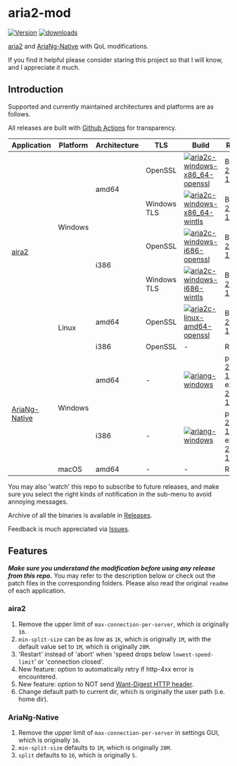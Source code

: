 # aria2-mod
[![Version](https://img.shields.io/github/v/release/Elypha/aria2-mod)](https://github.com/Elypha/aria2-mod/releases)
[![downloads](https://img.shields.io/github/downloads/Elypha/aria2-mod/total)](https://github.com/Elypha/aria2-mod/releases)

[aria2](https://github.com/aria2/aria2) and [AriaNg-Native](https://github.com/mayswind/AriaNg-Native) with QoL modifications.

If you find it helpful please consider staring this project so that I will know, and I appreciate it much.

## Introduction

Supported and currently maintained architectures and platforms are as follows.

All releases are built with [Github Actions](https://github.com/Elypha/aria2-mod/actions) for transparency.

<table>
    <thead>
        <tr>
            <th>Application</th>
            <th>Platform</th>
            <th>Architecture</th>
            <th>TLS</th>
            <th>Build</th>
            <th>Release</th>
        </tr>
    </thead>
    <tbody>
        <tr>
            <td rowspan=6><a href="https://github.com/aria2/aria2">aira2</a></td>
            <td rowspan=4>Windows</td>
            <td rowspan=2>amd64</td>
            <td>OpenSSL</td>
            <td><a href="https://github.com/Elypha/aria2-mod/actions/workflows/aria2c-windows-x86_64-openssl.yml"><img src="https://github.com/Elypha/aria2-mod/actions/workflows/aria2c-windows-x86_64-openssl.yml/badge.svg" alt="aria2c-windows-x86_64-openssl" style="max-width: 100%;"></a></td>
            <td>Binary: <a href="https://github.com/Elypha/aria2-mod/releases/download/2023-12-25/aria2c-windows-x86_64-openssl.zip">2023-12-25</a></td>
        </tr>
        <tr>
            <td>Windows TLS</td>
            <td><a href="https://github.com/Elypha/aria2-mod/actions/workflows/aria2c-windows-x86_64-wintls.yml"><img src="https://github.com/Elypha/aria2-mod/actions/workflows/aria2c-windows-x86_64-wintls.yml/badge.svg" alt="aria2c-windows-x86_64-wintls" style="max-width: 100%;"></a></td>
            <td>Binary: <a href="https://github.com/Elypha/aria2-mod/releases/download/2023-12-25/aria2c-windows-x86_64-wintls.zip">2023-12-25</a></td>
        </tr>
        <tr>
            <td rowspan=2>i386</td>
            <td>OpenSSL</td>
            <td><a href="https://github.com/Elypha/aria2-mod/actions/workflows/aria2c-windows-i686-openssl.yml"><img src="https://github.com/Elypha/aria2-mod/actions/workflows/aria2c-windows-i686-openssl.yml/badge.svg" alt="aria2c-windows-i686-openssl" style="max-width: 100%;"></a></td>
            <td>Binary: <a href="https://github.com/Elypha/aria2-mod/releases/download/2023-12-25/aria2c-i686-x86_64-openssl.zip">2023-12-25</a></td>
        </tr>
        <tr>
            <td>Windows TLS</td>
            <td><a href="https://github.com/Elypha/aria2-mod/actions/workflows/aria2c-windows-i686-wintls.yml"><img src="https://github.com/Elypha/aria2-mod/actions/workflows/aria2c-windows-i686-wintls.yml/badge.svg" alt="aria2c-windows-i686-wintls" style="max-width: 100%;"></a></td>
            <td>Binary: <a href="https://github.com/Elypha/aria2-mod/releases/download/2023-12-25/aria2c-i686-x86_64-wintls.zip">2023-12-25</a></td>
        </tr>
        <tr>
            <td rowspan=2>Linux</td>
            <td>amd64</td>
            <td>OpenSSL</td>
            <td><a href="https://github.com/Elypha/aria2-mod/actions/workflows/aria2c-linux-amd64-openssl.yml"><img src="https://github.com/Elypha/aria2-mod/actions/workflows/aria2c-linux-amd64-openssl.yml/badge.svg" alt="aria2c-linux-amd64-openssl" style="max-width: 100%;"></a></td>
            <td>Binary: <a href="https://github.com/Elypha/aria2-mod/releases/download/2023-12-25/aria2c-linux-amd64-openssl.zip">2023-12-25</a></td>
        </tr>
        <tr>
            <td>i386</td>
            <td>OpenSSL</td>
            <td>-</td>
            <td>RIP</td>
        </tr>
        <tr>
            <td rowspan=3><a href="https://github.com/mayswind/AriaNg-Native">AriaNg-Native</a></td>
            <td rowspan=2>Windows</td>
            <td>amd64</td>
            <td>-</td>
            <td><a href="https://github.com/Elypha/aria2-mod/actions/workflows/ariang-windows.yml"><img src="https://github.com/Elypha/aria2-mod/actions/workflows/ariang-windows.yml/badge.svg" alt="ariang-windows" style="max-width: 100%;"></a></td>
            <td>portable: <a href="https://github.com/Elypha/aria2-mod/releases/download/2023-12-25/AriaNg_Native-windows-x64.7z.zip">2023-12-25</a><br>exe: <a href="https://github.com/Elypha/aria2-mod/releases/download/2023-12-25/AriaNg_Native-windows-x64.exe.zip">2023-12-25</a></td>
        </tr>
        <tr>
            <td>i386</td>
            <td>-</td>
            <td><a href="https://github.com/Elypha/aria2-mod/actions/workflows/ariang-windows.yml"><img src="https://github.com/Elypha/aria2-mod/actions/workflows/ariang-windows.yml/badge.svg" alt="ariang-windows" style="max-width: 100%;"></a></td>
            <td>portable: <a href="https://github.com/Elypha/aria2-mod/releases/download/2023-12-25/AriaNg_Native-windows-x86.7z.zip">2023-12-25</a><br>exe: <a href="https://github.com/Elypha/aria2-mod/releases/download/2023-12-25/AriaNg_Native-windows-x86.exe.zip">2023-12-25</a></td>
        </tr>
        <tr>
            <td>macOS</td>
            <td>amd64</td>
            <td>-</td>
            <td>-</td>
            <td>RIP</td>
        </tr>
    </tbody>
</table>

You may also 'watch' this repo to subscribe to future releases, and make sure you select the right kinds of notification in the sub-menu to avoid annoying messages.

Archive of all the binaries is available in [Releases](https://github.com/Elypha/aria2-mod/releases).

Feedback is much appreciated via [Issues](https://github.com/Elypha/aria2-mod/issues).

## Features

*__Make sure you understand the modification before using any release from this repo.__* You may refer to the description below or check out the patch files in the corresponding folders. Please also read the original `readme` of each application.

### aira2

1. Remove the upper limit of `max-connection-per-server`, which is originally `16`.
2. `min-split-size` can be as low as `1K`, which is originally `1M`, with the default value set to `1M`, which is originally `20M`.
3. 'Restart' instead of 'abort' when 'speed drops below `lowest-speed-limit`' or 'connection closed'.
4. New feature: option to automatically retry if http-4xx error is encountered.
5. New feature: option to NOT send [Want-Digest HTTP header](https://developer.mozilla.org/en-US/docs/Web/HTTP/Headers/Want-Digest).
6. Change default path to current dir, which is originally the user path (i.e. home dir).

### AriaNg-Native

1. Remove the upper limit of `max-connection-per-server` in settings GUI, which is originally `16`.
2. `min-split-size` defaults to `1M`, which is originally `20M`.
3. `split` defaults to `16`, which is originally `5`.
